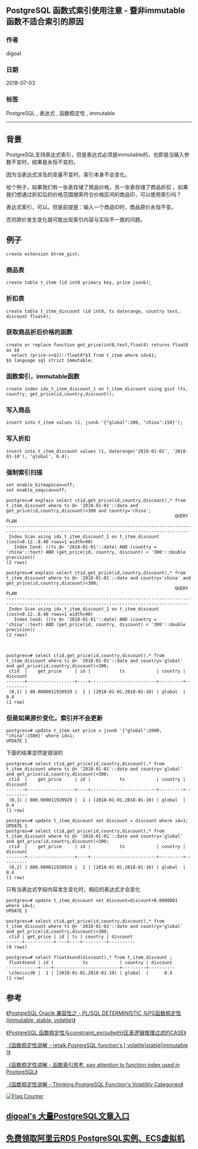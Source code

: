 ## PostgreSQL 函数式索引使用注意 - 暨非immutable函数不适合索引的原因  
                                                           
### 作者                                                           
digoal                                                           
                                                           
### 日期                                                           
2018-07-03                                                         
                                                           
### 标签                                                           
PostgreSQL , 表达式 , 函数稳定性 , immutable      
                                                           
----                                                           
                                                           
## 背景      
PostgreSQL支持表达式索引，但是表达式必须是immutable的，也即是当输入参数不变时，结果是永恒不变的。  
  
因为当表达式涉及的变量不变时，索引本身不会变化。  
  
给个例子，如果我们有一张表存储了商品价格，另一张表存储了商品折扣 ，如果我们想通过折扣后的价格范围搜索符合价格区间的商品ID，可以使用索引吗？  
  
表达式索引，可以。但是前提是：输入一个商品ID时，商品原价永恒不变。  
  
否则原价发生变化就可能出现索引内容与实际不一致的问题。  
  
## 例子  
```  
create extension btree_gist;  
```  
  
### 商品表  
  
```  
create table t_item (id int8 primary key, price jsonb);  
```  
  
### 折扣表  
```  
create table t_item_discount (id int8, ts daterange, country text, discount float4);  
```  
  
### 获取商品折后价格的函数  
```  
create or replace function get_price(int8,text,float4) returns float8 as $$  
  select (price->>$2)::float8*$3 from t_item where id=$1;  
$$ language sql strict immutable;  
```  
  
### 函数索引，immutable函数  
  
```  
create index idx_t_item_discount_1 on t_item_discount using gist (ts, country, get_price(id,country,discount));  
```  
  
### 写入商品  
  
```  
insert into t_item values (1, jsonb '{"global":200, "china":150}');  
```  
  
### 写入折扣  
  
```  
insert into t_item_discount values (1, daterange('2018-01-01', '2018-01-10'), 'global', 0.4);  
```  
  
### 强制索引扫描  
```  
set enable_bitmapscan=off;  
set enable_seqscan=off;  
  
postgres=# explain select ctid,get_price(id,country,discount),* from t_item_discount where ts @> '2018-01-01'::date and get_price(id,country,discount)<300 and country='china';  
                                                                QUERY PLAN                                                                   
-------------------------------------------------------------------------------------------------------------------------------------------  
 Index Scan using idx_t_item_discount_1 on t_item_discount  (cost=0.12..8.40 rows=1 width=90)  
   Index Cond: ((ts @> '2018-01-01'::date) AND (country = 'china'::text) AND (get_price(id, country, discount) < '300'::double precision))  
(2 rows)  
  
postgres=# explain select ctid,get_price(id,country,discount),* from t_item_discount where ts @> '2018-01-01'::date and country='china' and get_price(id,country,discount)<300;  
                                                                QUERY PLAN                                                                   
-------------------------------------------------------------------------------------------------------------------------------------------  
 Index Scan using idx_t_item_discount_1 on t_item_discount  (cost=0.12..8.40 rows=1 width=90)  
   Index Cond: ((ts @> '2018-01-01'::date) AND (country = 'china'::text) AND (get_price(id, country, discount) < '300'::double precision))  
(2 rows)  
  
  
  
postgres=# select ctid,get_price(id,country,discount),* from t_item_discount where ts @> '2018-01-01'::date and country='global' and get_price(id,country,discount)<300;  
 ctid  |    get_price     | id |           ts            | country | discount   
-------+------------------+----+-------------------------+---------+----------  
 (0,1) | 80.0000011920929 |  1 | [2018-01-01,2018-01-10) | global  |      0.4  
(1 row)  
```  
  
  
### 但是如果原价变化，索引并不会更新  
  
```  
postgres=# update t_item set price = jsonb '{"global":2000, "china":1500}' where id=1;  
UPDATE 1  
```  
  
  
下面的结果显然是错误的  
  
```  
postgres=# select ctid,get_price(id,country,discount),* from t_item_discount where ts @> '2018-01-01'::date and country='global' and get_price(id,country,discount)<300;  
 ctid  |    get_price     | id |           ts            | country | discount   
-------+------------------+----+-------------------------+---------+----------  
 (0,1) | 800.000011920929 |  1 | [2018-01-01,2018-01-10) | global  |      0.4  
(1 row)  
```  
  
  
```  
postgres=# update t_item_discount set discount = discount where id=1;  
UPDATE 1  
postgres=# select ctid,get_price(id,country,discount),* from t_item_discount where ts @> '2018-01-01'::date and country='global' and get_price(id,country,discount)<300;  
 ctid  |    get_price     | id |           ts            | country | discount   
-------+------------------+----+-------------------------+---------+----------  
 (0,2) | 800.000011920929 |  1 | [2018-01-01,2018-01-10) | global  |      0.4  
(1 row)  
```  
  
  
只有当表达式字段内容发生变化时，相应的表达式才会变化  
  
```  
postgres=# update t_item_discount set discount=discount+0.0000001 where id=1;  
UPDATE 1  
  
postgres=# select ctid,get_price(id,country,discount),* from t_item_discount where ts @> '2018-01-01'::date and country='global' and get_price(id,country,discount)<300;  
 ctid | get_price | id | ts | country | discount   
------+-----------+----+----+---------+----------  
(0 rows)  
  
postgres=# select float4send(discount),* from t_item_discount ;  
 float4send | id |           ts            | country | discount   
------------+----+-------------------------+---------+----------  
 \x3eccccd0 |  1 | [2018-01-01,2018-01-10) | global  |      0.4  
(1 row)  
```  
  
## 参考  
  
[《PostgreSQL Oracle 兼容性之 - PL/SQL DETERMINISTIC 与PG函数稳定性(immutable, stable, volatile)》](../201804/20180410_01.md)    
  
[《PostgreSQL 函数稳定性与constraint_excluded分区表逻辑推理过滤的CASE》](../201605/20160531_01.md)    
  
[《函数稳定性讲解 - retalk PostgreSQL function's [ volatile|stable|immutable ]》](../201212/20121226_01.md)    
  
[《函数稳定性讲解 - 函数索引思考, pay attention to function index used in PostgreSQL》](../201206/20120626_02.md)    
  
[《函数稳定性讲解 - Thinking PostgreSQL Function's Volatility Categories》](../201106/20110610_01.md)    
  
  
<a rel="nofollow" href="http://info.flagcounter.com/h9V1"  ><img src="http://s03.flagcounter.com/count/h9V1/bg_FFFFFF/txt_000000/border_CCCCCC/columns_2/maxflags_12/viewers_0/labels_0/pageviews_0/flags_0/"  alt="Flag Counter"  border="0"  ></a>  
  
  
  
  
  
  
## [digoal's 大量PostgreSQL文章入口](https://github.com/digoal/blog/blob/master/README.md "22709685feb7cab07d30f30387f0a9ae")
  
  
## [免费领取阿里云RDS PostgreSQL实例、ECS虚拟机](https://free.aliyun.com/ "57258f76c37864c6e6d23383d05714ea")
  
